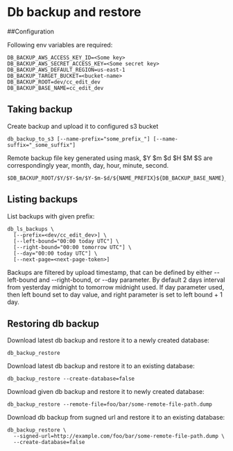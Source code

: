 # Db backup and restore

##Configuration

Following env variables are required:
```
DB_BACKUP_AWS_ACCESS_KEY_ID=<Some key>
DB_BACKUP_AWS_SECRET_ACCESS_KEY=<Some secret key>
DB_BACKUP_AWS_DEFAULT_REGION=us-east-1
DB_BACKUP_TARGET_BUCKET=<bucket-name>
DB_BACKUP_ROOT=dev/cc_edit_dev
DB_BACKUP_BASE_NAME=cc_edit_dev
```

## Taking backup

Create backup and upload it to configured s3 bucket
```
db_backup_to_s3 [--name-prefix="some_prefix_"] [--name-suffix="_some_suffix"]
```

Remote backup file key generated using mask,
$Y $m $d $H $M $S are correspondingly year, month, day, hour, minute, second.

```
$DB_BACKUP_ROOT/$Y/$Y-$m/$Y-$m-$d/${NAME_PREFIX}${DB_BACKUP_BASE_NAME}_$Y_$m_$d__$H_$M_$S${NAME_SUFFIX}.dump
```

## Listing backups

List backups with given prefix:
```
db_ls_backups \
  [--prefix=<dev/cc_edit_dev>] \
  [--left-bound="00:00 today UTC"] \
  [--right-bound="00:00 tomorrow UTC"] \
  [--day="00:00 today UTC"] \
  [--next-page=<next-page-token>]
```

Backups are filtered by upload timestamp, that can be defined by either --left-bound
and --right-bound, or --day parameter. By default 2 days interval from yesterday midnight
to tomorrow midnight used. If day parameter used, then left bound set to day value,
and right parameter is set to left bound + 1 day.


## Restoring db backup

Download latest db backup and restore it to a newly created database:

```
db_backup_restore
```

Download latest db backup and restore it to an existing database:

```
db_backup_restore --create-database=false
```

Download given db backup and restore it to newly created database:
```
db_backup_restore --remote-file=foo/bar/some-remote-file-path.dump
```

Download db backup from sugned url and restore it to an existing database:
```
db_backup_restore \
  --signed-url=http://example.com/foo/bar/some-remote-file-path.dump \
  --create-database=false
```